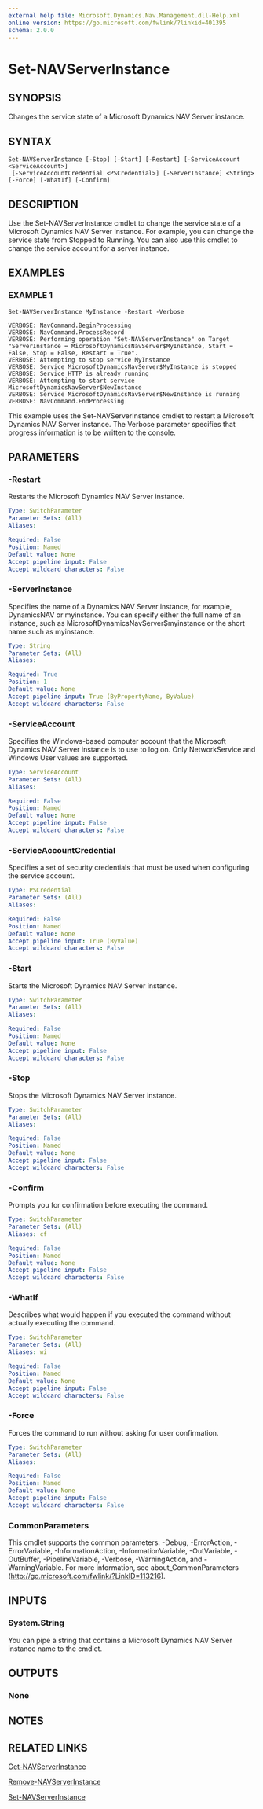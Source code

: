 ```yaml
---
external help file: Microsoft.Dynamics.Nav.Management.dll-Help.xml
online version: https://go.microsoft.com/fwlink/?linkid=401395
schema: 2.0.0
---
```


# Set-NAVServerInstance

## SYNOPSIS
Changes the service state of a Microsoft Dynamics NAV Server instance.

## SYNTAX

```
Set-NAVServerInstance [-Stop] [-Start] [-Restart] [-ServiceAccount <ServiceAccount>]
 [-ServiceAccountCredential <PSCredential>] [-ServerInstance] <String> [-Force] [-WhatIf] [-Confirm]
```

## DESCRIPTION
Use the Set-NAVServerInstance cmdlet to change the service state of a Microsoft Dynamics NAV Server instance.
For example, you can change the service state from Stopped to Running.
You can also use this cmdlet to change the service account for a server instance.

## EXAMPLES

### EXAMPLE 1
```
Set-NAVServerInstance MyInstance -Restart -Verbose

VERBOSE: NavCommand.BeginProcessing
VERBOSE: NavCommand.ProcessRecord
VERBOSE: Performing operation "Set-NAVServerInstance" on Target "ServerInstance = MicrosoftDynamicsNavServer$MyInstance, Start = False, Stop = False, Restart = True".
VERBOSE: Attempting to stop service MyInstance
VERBOSE: Service MicrosoftDynamicsNavServer$MyInstance is stopped
VERBOSE: Service HTTP is already running
VERBOSE: Attempting to start service MicrosoftDynamicsNavServer$NewInstance
VERBOSE: Service MicrosoftDynamicsNavServer$NewInstance is running
VERBOSE: NavCommand.EndProcessing
```

This example uses the Set-NAVServerInstance cmdlet to restart a Microsoft Dynamics NAV Server instance.
The Verbose parameter specifies that progress information is to be written to the console.

## PARAMETERS

### -Restart
Restarts the Microsoft Dynamics NAV Server instance.

```yaml
Type: SwitchParameter
Parameter Sets: (All)
Aliases:

Required: False
Position: Named
Default value: None
Accept pipeline input: False
Accept wildcard characters: False
```

### -ServerInstance
Specifies the name of a Dynamics NAV Server instance, for example, DynamicsNAV or myinstance.
You can specify either the full name of an instance, such as MicrosoftDynamicsNavServer$myinstance or the short name such as myinstance.

```yaml
Type: String
Parameter Sets: (All)
Aliases:

Required: True
Position: 1
Default value: None
Accept pipeline input: True (ByPropertyName, ByValue)
Accept wildcard characters: False
```

### -ServiceAccount
Specifies the Windows-based computer account that the Microsoft Dynamics NAV Server instance is to use to log on.
Only NetworkService and Windows User values are supported.

```yaml
Type: ServiceAccount
Parameter Sets: (All)
Aliases:

Required: False
Position: Named
Default value: None
Accept pipeline input: False
Accept wildcard characters: False
```

### -ServiceAccountCredential
Specifies a set of security credentials that must be used when configuring the service account.

```yaml
Type: PSCredential
Parameter Sets: (All)
Aliases:

Required: False
Position: Named
Default value: None
Accept pipeline input: True (ByValue)
Accept wildcard characters: False
```

### -Start
Starts the Microsoft Dynamics NAV Server instance.

```yaml
Type: SwitchParameter
Parameter Sets: (All)
Aliases:

Required: False
Position: Named
Default value: None
Accept pipeline input: False
Accept wildcard characters: False
```

### -Stop
Stops the Microsoft Dynamics NAV Server instance.

```yaml
Type: SwitchParameter
Parameter Sets: (All)
Aliases:

Required: False
Position: Named
Default value: None
Accept pipeline input: False
Accept wildcard characters: False
```

### -Confirm
Prompts you for confirmation before executing the command.

```yaml
Type: SwitchParameter
Parameter Sets: (All)
Aliases: cf

Required: False
Position: Named
Default value: None
Accept pipeline input: False
Accept wildcard characters: False
```

### -WhatIf
Describes what would happen if you executed the command without actually executing the command.

```yaml
Type: SwitchParameter
Parameter Sets: (All)
Aliases: wi

Required: False
Position: Named
Default value: None
Accept pipeline input: False
Accept wildcard characters: False
```

### -Force
Forces the command to run without asking for user confirmation.

```yaml
Type: SwitchParameter
Parameter Sets: (All)
Aliases:

Required: False
Position: Named
Default value: None
Accept pipeline input: False
Accept wildcard characters: False
```

### CommonParameters
This cmdlet supports the common parameters: -Debug, -ErrorAction, -ErrorVariable, -InformationAction, -InformationVariable, -OutVariable, -OutBuffer, -PipelineVariable, -Verbose, -WarningAction, and -WarningVariable. For more information, see about_CommonParameters (http://go.microsoft.com/fwlink/?LinkID=113216).

## INPUTS

### System.String
You can pipe a string that contains a Microsoft Dynamics NAV Server instance name to the cmdlet.

## OUTPUTS

### None

## NOTES
## RELATED LINKS

[Get-NAVServerInstance](Get-NAVServerInstance.md)

[Remove-NAVServerInstance](Remove-NAVServerInstance.md)

[Set-NAVServerInstance](Set-NAVServerInstance.md)
